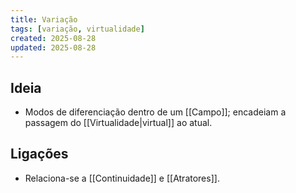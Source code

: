 ```yaml
---
title: Variação
tags: [variação, virtualidade]
created: 2025-08-28
updated: 2025-08-28
---
```


## Ideia
- Modos de diferenciação dentro de um [[Campo]]; encadeiam a passagem do [[Virtualidade|virtual]] ao atual.

## Ligações
- Relaciona-se a [[Continuidade]] e [[Atratores]].
